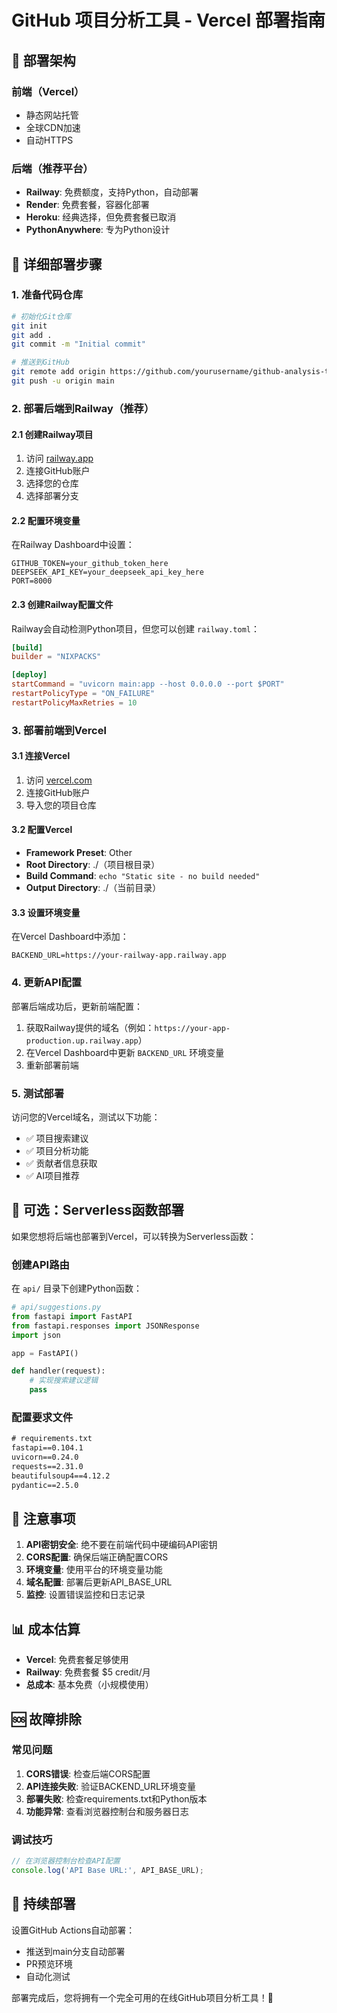 # GitHub 项目分析工具 - Vercel 部署指南

## 🚀 部署架构

### 前端（Vercel）
- 静态网站托管
- 全球CDN加速
- 自动HTTPS

### 后端（推荐平台）
- **Railway**: 免费额度，支持Python，自动部署
- **Render**: 免费套餐，容器化部署  
- **Heroku**: 经典选择，但免费套餐已取消
- **PythonAnywhere**: 专为Python设计

## 📝 详细部署步骤

### 1. 准备代码仓库

```bash
# 初始化Git仓库
git init
git add .
git commit -m "Initial commit"

# 推送到GitHub
git remote add origin https://github.com/yourusername/github-analysis-tool.git
git push -u origin main
```

### 2. 部署后端到Railway（推荐）

#### 2.1 创建Railway项目
1. 访问 [railway.app](https://railway.app)
2. 连接GitHub账户
3. 选择您的仓库
4. 选择部署分支

#### 2.2 配置环境变量
在Railway Dashboard中设置：
```
GITHUB_TOKEN=your_github_token_here
DEEPSEEK_API_KEY=your_deepseek_api_key_here
PORT=8000
```

#### 2.3 创建Railway配置文件
Railway会自动检测Python项目，但您可以创建 `railway.toml`：

```toml
[build]
builder = "NIXPACKS"

[deploy]
startCommand = "uvicorn main:app --host 0.0.0.0 --port $PORT"
restartPolicyType = "ON_FAILURE"
restartPolicyMaxRetries = 10
```

### 3. 部署前端到Vercel

#### 3.1 连接Vercel
1. 访问 [vercel.com](https://vercel.com)
2. 连接GitHub账户
3. 导入您的项目仓库

#### 3.2 配置Vercel
- **Framework Preset**: Other
- **Root Directory**: ./（项目根目录）
- **Build Command**: `echo "Static site - no build needed"`
- **Output Directory**: ./（当前目录）

#### 3.3 设置环境变量
在Vercel Dashboard中添加：
```
BACKEND_URL=https://your-railway-app.railway.app
```

### 4. 更新API配置

部署后端成功后，更新前端配置：

1. 获取Railway提供的域名（例如：`https://your-app-production.up.railway.app`）
2. 在Vercel Dashboard中更新 `BACKEND_URL` 环境变量
3. 重新部署前端

### 5. 测试部署

访问您的Vercel域名，测试以下功能：
- ✅ 项目搜索建议
- ✅ 项目分析功能  
- ✅ 贡献者信息获取
- ✅ AI项目推荐

## 🔧 可选：Serverless函数部署

如果您想将后端也部署到Vercel，可以转换为Serverless函数：

### 创建API路由
在 `api/` 目录下创建Python函数：

```python
# api/suggestions.py
from fastapi import FastAPI
from fastapi.responses import JSONResponse
import json

app = FastAPI()

def handler(request):
    # 实现搜索建议逻辑
    pass
```

### 配置要求文件
```txt
# requirements.txt
fastapi==0.104.1
uvicorn==0.24.0
requests==2.31.0
beautifulsoup4==4.12.2
pydantic==2.5.0
```

## 🚨 注意事项

1. **API密钥安全**: 绝不要在前端代码中硬编码API密钥
2. **CORS配置**: 确保后端正确配置CORS
3. **环境变量**: 使用平台的环境变量功能
4. **域名配置**: 部署后更新API_BASE_URL
5. **监控**: 设置错误监控和日志记录

## 📊 成本估算

- **Vercel**: 免费套餐足够使用
- **Railway**: 免费套餐 $5 credit/月
- **总成本**: 基本免费（小规模使用）

## 🆘 故障排除

### 常见问题
1. **CORS错误**: 检查后端CORS配置
2. **API连接失败**: 验证BACKEND_URL环境变量
3. **部署失败**: 检查requirements.txt和Python版本
4. **功能异常**: 查看浏览器控制台和服务器日志

### 调试技巧
```javascript
// 在浏览器控制台检查API配置
console.log('API Base URL:', API_BASE_URL);
```

## 🔄 持续部署

设置GitHub Actions自动部署：
- 推送到main分支自动部署
- PR预览环境
- 自动化测试

部署完成后，您将拥有一个完全可用的在线GitHub项目分析工具！🎉